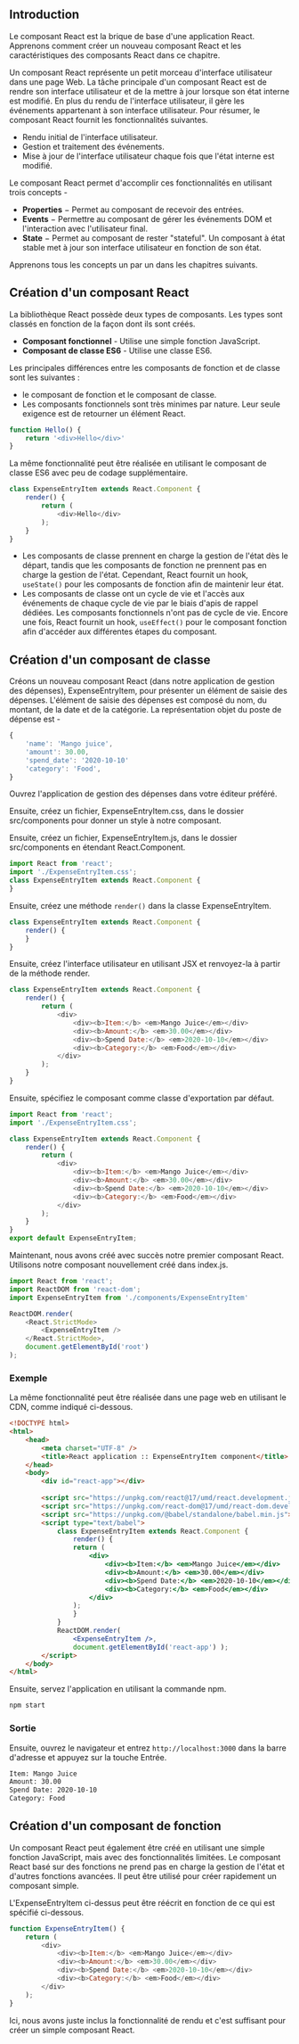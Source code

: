 ## Introduction

Le composant React est la brique de base d'une application React. Apprenons comment créer un nouveau composant React et les caractéristiques des composants React dans ce chapitre.

Un composant React représente un petit morceau d'interface utilisateur dans une page Web. La tâche principale d'un composant React est de rendre son interface utilisateur et de la mettre à jour lorsque son état interne est modifié. En plus du rendu de l'interface utilisateur, il gère les événements appartenant à son interface utilisateur. Pour résumer, le composant React fournit les fonctionnalités suivantes.

- Rendu initial de l'interface utilisateur.
- Gestion et traitement des événements.
- Mise à jour de l'interface utilisateur chaque fois que l'état interne est modifié.

Le composant React permet d'accomplir ces fonctionnalités en utilisant trois concepts -

- **Properties** − Permet au composant de recevoir des entrées.
- **Events** − Permettre au composant de gérer les événements DOM et l'interaction avec l'utilisateur final.
- **State** − Permet au composant de rester "stateful". Un composant à état stable met à jour son interface utilisateur en fonction de son état.

Apprenons tous les concepts un par un dans les chapitres suivants.

## Création d'un composant React

La bibliothèque React possède deux types de composants. Les types sont classés en fonction de la façon dont ils sont créés.

- **Composant fonctionnel** - Utilise une simple fonction JavaScript.
- **Composant de classe ES6** - Utilise une classe ES6.

Les principales différences entre les composants de fonction et de classe sont les suivantes : 

- le composant de fonction et le composant de classe.
- Les composants fonctionnels sont très minimes par nature. Leur seule exigence est de retourner un élément React.

```js
function Hello() { 
    return '<div>Hello</div>'
}
```

La même fonctionnalité peut être réalisée en utilisant le composant de classe ES6 avec peu de codage supplémentaire.

```js
class ExpenseEntryItem extends React.Component {         
    render() { 
        return ( 
            <div>Hello</div> 
        ); 
    }
}
```

- Les composants de classe prennent en charge la gestion de l'état dès le départ, tandis que les composants de fonction ne prennent pas en charge la gestion de l'état. Cependant, React fournit un hook, ```useState()``` pour les composants de fonction afin de maintenir leur état.
- Les composants de classe ont un cycle de vie et l'accès aux événements de chaque cycle de vie par le biais d'apis de rappel dédiées. Les composants fonctionnels n'ont pas de cycle de vie. Encore une fois, React fournit un hook, ```useEffect()``` pour le composant fonction afin d'accéder aux différentes étapes du composant.

## Création d'un composant de classe

Créons un nouveau composant React (dans notre application de gestion des dépenses), ExpenseEntryItem, pour présenter un élément de saisie des dépenses. L'élément de saisie des dépenses est composé du nom, du montant, de la date et de la catégorie. La représentation objet du poste de dépense est -

```js
{ 
    'name': 'Mango juice', 
    'amount': 30.00, 
    'spend_date': '2020-10-10' 
    'category': 'Food', 
}
```

Ouvrez l'application de gestion des dépenses dans votre éditeur préféré.

Ensuite, créez un fichier, ExpenseEntryItem.css, dans le dossier src/components pour donner un style à notre composant.

Ensuite, créez un fichier, ExpenseEntryItem.js, dans le dossier src/components en étendant React.Component.

```js
import React from 'react'; 
import './ExpenseEntryItem.css'; 
class ExpenseEntryItem extends React.Component { 
}
```

Ensuite, créez une méthode ```render()``` dans la classe ExpenseEntryItem.

```js
class ExpenseEntryItem extends React.Component { 
    render() { 
    } 
}
```

Ensuite, créez l'interface utilisateur en utilisant JSX et renvoyez-la à partir de la méthode render.

```js
class ExpenseEntryItem extends React.Component {
    render() {
        return (
            <div>
                <div><b>Item:</b> <em>Mango Juice</em></div>
                <div><b>Amount:</b> <em>30.00</em></div>
                <div><b>Spend Date:</b> <em>2020-10-10</em></div>
                <div><b>Category:</b> <em>Food</em></div>
            </div>
        );
    }
}
```

Ensuite, spécifiez le composant comme classe d'exportation par défaut.

```js
import React from 'react';
import './ExpenseEntryItem.css';

class ExpenseEntryItem extends React.Component {
    render() {
        return (
            <div>
                <div><b>Item:</b> <em>Mango Juice</em></div>
                <div><b>Amount:</b> <em>30.00</em></div>
                <div><b>Spend Date:</b> <em>2020-10-10</em></div>
                <div><b>Category:</b> <em>Food</em></div>
            </div>
        );
    }
}
export default ExpenseEntryItem;
```

Maintenant, nous avons créé avec succès notre premier composant React. Utilisons notre composant nouvellement créé dans index.js.

```js
import React from 'react';
import ReactDOM from 'react-dom';
import ExpenseEntryItem from './components/ExpenseEntryItem'

ReactDOM.render(
    <React.StrictMode>
        <ExpenseEntryItem />
    </React.StrictMode>,
    document.getElementById('root')
);
```

### Exemple

La même fonctionnalité peut être réalisée dans une page web en utilisant le CDN, comme indiqué ci-dessous.

```html
<!DOCTYPE html>
<html>
    <head>
        <meta charset="UTF-8" />
        <title>React application :: ExpenseEntryItem component</title>
    </head>
    <body>
        <div id="react-app"></div>
        
        <script src="https://unpkg.com/react@17/umd/react.development.js" crossorigin></script>
        <script src="https://unpkg.com/react-dom@17/umd/react-dom.development.js" crossorigin></script>
        <script src="https://unpkg.com/@babel/standalone/babel.min.js"></script>
        <script type="text/babel">
            class ExpenseEntryItem extends React.Component {
                render() {
                return (
                    <div>
                        <div><b>Item:</b> <em>Mango Juice</em></div>
                        <div><b>Amount:</b> <em>30.00</em></div>
                        <div><b>Spend Date:</b> <em>2020-10-10</em></div>
                        <div><b>Category:</b> <em>Food</em></div>
                    </div>
                );
                }
            }
            ReactDOM.render(
                <ExpenseEntryItem />,
                document.getElementById('react-app') );
        </script>
    </body>
</html>
```

Ensuite, servez l'application en utilisant la commande npm.

```bash
npm start
```

### Sortie

Ensuite, ouvrez le navigateur et entrez ```http://localhost:3000``` dans la barre d'adresse et appuyez sur la touche Entrée.

```bash
Item: Mango Juice
Amount: 30.00
Spend Date: 2020-10-10
Category: Food
```

## Création d'un composant de fonction

Un composant React peut également être créé en utilisant une simple fonction JavaScript, mais avec des fonctionnalités limitées. Le composant React basé sur des fonctions ne prend pas en charge la gestion de l'état et d'autres fonctions avancées. Il peut être utilisé pour créer rapidement un composant simple.

L'ExpenseEntryItem ci-dessus peut être réécrit en fonction de ce qui est spécifié ci-dessous.

```js
function ExpenseEntryItem() {
    return (
        <div>
            <div><b>Item:</b> <em>Mango Juice</em></div>
            <div><b>Amount:</b> <em>30.00</em></div>
            <div><b>Spend Date:</b> <em>2020-10-10</em></div>
            <div><b>Category:</b> <em>Food</em></div>
        </div>
    );
}
```

Ici, nous avons juste inclus la fonctionnalité de rendu et c'est suffisant pour créer un simple composant React.